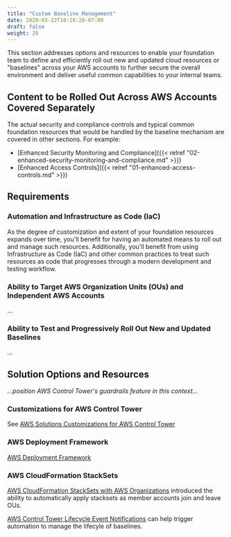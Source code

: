 ```yaml
---
title: "Custom Baseline Management"
date: 2020-03-22T10:18:20-07:00
draft: false
weight: 20
---
```


This section addresses options and resources to enable your foundation team to define and efficiently roll out new and updated cloud resources or "baselines" across your AWS accounts to further secure the overall environment and deliver useful common capabilities to your internal teams. 

## Content to be Rolled Out Across AWS Accounts Covered Separately

The actual security and compliance controls and typical common foundation resources that would be handled by the baseline mechanism are covered in other sections. For example:
* [Enhanced Security Monitoring and Compliance]({{< relref "02-enhanced-security-monitoring-and-compliance.md" >}})
* [Enhanced Access Controls]({{< relref "01-enhanced-access-controls.md" >}})

## Requirements

### Automation and Infrastructure as Code (IaC)

As the degree of customization and extent of your foundation resources expands over time, you'll benefit for having an automated means to roll out and manage such resources.  Additionally, you'll benefit from using Infrastructure as Code (IaC) and other common practices to treat such resources as code that progresses through a modern development and testing workflow.

### Ability to Target AWS Organization Units (OUs) and Independent AWS Accounts

...

### Ability to Test and Progressively Roll Out New and Updated Baselines

...

## Solution Options and Resources

*...position AWS Control Tower's guardrails feature in this context...*

### Customizations for AWS Control Tower

See [AWS Solutions Customizations for AWS Control Tower](https://aws.amazon.com/solutions/customizations-for-aws-control-tower/)

### AWS Deployment Framework

[AWS Deployment Framework](https://github.com/awslabs/aws-deployment-framework/)

### AWS CloudFormation StackSets

[AWS CloudFormation StackSets with AWS Organizations](https://aws.amazon.com/blogs/aws/new-use-aws-cloudformation-stacksets-for-multiple-accounts-in-an-aws-organization/) introduced the ability to automatically apply stacksets as member accounts join and leave OUs.

[AWS Control Tower Lifecycle Event Notifications](https://aws.amazon.com/about-aws/whats-new/2020/01/aws-control-tower-introduces-lifecycle-event-notifications/) can help trigger automation to manage the lifecyle of baselines.